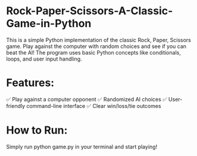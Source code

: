 # Rock-Paper-Scissors-A-Classic-Game-in-Python
This is a simple Python implementation of the classic Rock, Paper, Scissors game. Play against the computer with random choices and see if you can beat the AI! The program uses basic Python concepts like conditionals, loops, and user input handling.
# Features:
✅ Play against a computer opponent
✅ Randomized AI choices
✅ User-friendly command-line interface
✅ Clear win/loss/tie outcomes

# How to Run:
Simply run python game.py in your terminal and start playing!
